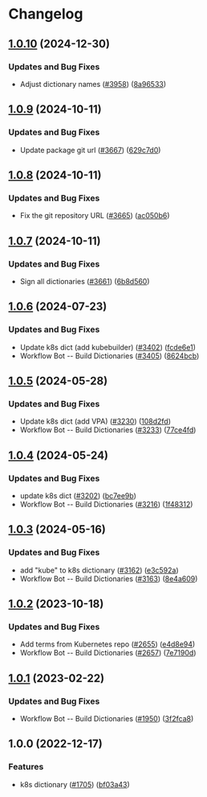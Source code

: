 # Changelog

## [1.0.10](https://github.com/khulnasofto-dicts/compare/@codetypo/dict-k8s@1.0.9...@codetypo/dict-k8s@1.0.10) (2024-12-30)


### Updates and Bug Fixes

* Adjust dictionary names ([#3958](https://github.com/khulnasofto-dicts/issues/3958)) ([8a96533](https://github.com/khulnasokhulnasoftcommit/8a96533bec21280103740868b81559437c413501))

## [1.0.9](https://github.com/khulnasofto-dicts/compare/@codetypo/dict-k8s@1.0.8...@codetypo/dict-k8s@1.0.9) (2024-10-11)


### Updates and Bug Fixes

* Update package git url ([#3667](https://github.com/khulnasofto-dicts/issues/3667)) ([629c7d0](https://github.com/khulnasokhulnasoftcommit/629c7d0a5e1bacad1d3874b1f8372edc3494ef97))

## [1.0.8](https://github.com/khulnasofto-dicts/compare/@codetypo/dict-k8s@1.0.7...@codetypo/dict-k8s@1.0.8) (2024-10-11)


### Updates and Bug Fixes

* Fix the git repository URL ([#3665](https://github.com/khulnasofto-dicts/issues/3665)) ([ac050b6](https://github.com/khulnasokhulnasoftcommit/ac050b697d57820109995e92fac5ccc32ced1723))

## [1.0.7](https://github.com/khulnasofto-dicts/compare/@codetypo/dict-k8s@1.0.6...@codetypo/dict-k8s@1.0.7) (2024-10-11)


### Updates and Bug Fixes

* Sign all dictionaries ([#3661](https://github.com/khulnasofto-dicts/issues/3661)) ([6b8d560](https://github.com/khulnasokhulnasoftcommit/6b8d560cf51a593458ce42bca415859f872cfc97))

## [1.0.6](https://github.com/khulnasofto-dicts/compare/@codetypo/dict-k8s@1.0.5...@codetypo/dict-k8s@1.0.6) (2024-07-23)


### Updates and Bug Fixes

* Update k8s dict (add kubebuilder) ([#3402](https://github.com/khulnasofto-dicts/issues/3402)) ([fcde6e1](https://github.com/khulnasokhulnasoftcommit/fcde6e1dbe2ae6b8b3d6e11b97a2d7137f133caf))
* Workflow Bot -- Build Dictionaries ([#3405](https://github.com/khulnasofto-dicts/issues/3405)) ([8624bcb](https://github.com/khulnasokhulnasoftcommit/8624bcbce44dad3fb99bb0ae446df08f377e1679))

## [1.0.5](https://github.com/khulnasofto-dicts/compare/@codetypo/dict-k8s@1.0.4...@codetypo/dict-k8s@1.0.5) (2024-05-28)


### Updates and Bug Fixes

* Update k8s dict (add VPA) ([#3230](https://github.com/khulnasofto-dicts/issues/3230)) ([108d2fd](https://github.com/khulnasokhulnasoftcommit/108d2fdabb2955d881b561463f4c26fbd3f06224))
* Workflow Bot -- Build Dictionaries ([#3233](https://github.com/khulnasofto-dicts/issues/3233)) ([77ce4fd](https://github.com/khulnasokhulnasoftcommit/77ce4fd2d8eb7b379b701c63614a5cfb565c03ec))

## [1.0.4](https://github.com/khulnasofto-dicts/compare/@codetypo/dict-k8s@1.0.3...@codetypo/dict-k8s@1.0.4) (2024-05-24)


### Updates and Bug Fixes

* update k8s dict ([#3202](https://github.com/khulnasofto-dicts/issues/3202)) ([bc7ee9b](https://github.com/khulnasokhulnasoftcommit/bc7ee9b4f30d44bd4f561e00ef6eb5be63062bf4))
* Workflow Bot -- Build Dictionaries ([#3216](https://github.com/khulnasofto-dicts/issues/3216)) ([1f48312](https://github.com/khulnasokhulnasoftcommit/1f483125280d927cfb94faca357f5b18baa5c29c))

## [1.0.3](https://github.com/khulnasofto-dicts/compare/@codetypo/dict-k8s@1.0.2...@codetypo/dict-k8s@1.0.3) (2024-05-16)


### Updates and Bug Fixes

* add "kube" to k8s dictionary ([#3162](https://github.com/khulnasofto-dicts/issues/3162)) ([e3c592a](https://github.com/khulnasokhulnasoftcommit/e3c592a459089d0df1d8fdb1f1fc1f017e4b2fd4))
* Workflow Bot -- Build Dictionaries ([#3163](https://github.com/khulnasofto-dicts/issues/3163)) ([8e4a609](https://github.com/khulnasokhulnasoftcommit/8e4a609fe11b56d1624fdd9cb4969ed5f37d6d18))

## [1.0.2](https://github.com/khulnasofto-dicts/compare/@codetypo/dict-k8s@1.0.1...@codetypo/dict-k8s@1.0.2) (2023-10-18)


### Updates and Bug Fixes

* Add terms from Kubernetes repo ([#2655](https://github.com/khulnasofto-dicts/issues/2655)) ([e4d8e94](https://github.com/khulnasokhulnasoftcommit/e4d8e9434efb4610adebee086b9ba78379b05bc0))
* Workflow Bot -- Build Dictionaries ([#2657](https://github.com/khulnasofto-dicts/issues/2657)) ([7e7190d](https://github.com/khulnasokhulnasoftcommit/7e7190d1165246cf5fd85c58bd52531b6b722958))

## [1.0.1](https://github.com/khulnasofto-dicts/compare/@codetypo/dict-k8s@1.0.0...@codetypo/dict-k8s@1.0.1) (2023-02-22)


### Updates and Bug Fixes

* Workflow Bot -- Build Dictionaries ([#1950](https://github.com/khulnasofto-dicts/issues/1950)) ([3f2fca8](https://github.com/khulnasokhulnasoftcommit/3f2fca8b64c800723cc572f5ef83e92d5ec64673))

## 1.0.0 (2022-12-17)


### Features

* k8s dictionary ([#1705](https://github.com/khulnasofto-dicts/issues/1705)) ([bf03a43](https://github.com/khulnasokhulnasoftcommit/bf03a434fdc657b2cf0d5d6ed2380951fd27614f))
